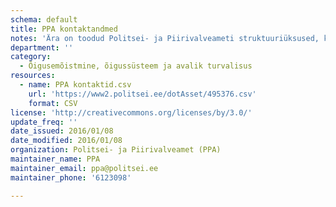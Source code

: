```yaml
---
schema: default
title: PPA kontaktandmed
notes: 'Ära on toodud Politsei- ja Piirivalveameti struktuuriüksused, koos asukoha aadressi, postiindeksi, kontakttelefoni, faksi, äriregistri koodi, e-posti aadressi ja lahtiolekuaegadega.'
department: ''
category:
  - Õigusemõistmine, õigussüsteem ja avalik turvalisus
resources:
  - name: PPA kontaktid.csv
    url: 'https://www2.politsei.ee/dotAsset/495376.csv'
    format: CSV
license: 'http://creativecommons.org/licenses/by/3.0/'
update_freq: ''
date_issued: 2016/01/08
date_modified: 2016/01/08
organization: Politsei- ja Piirivalveamet (PPA)
maintainer_name: PPA
maintainer_email: ppa@politsei.ee
maintainer_phone: '6123098'

---
```

